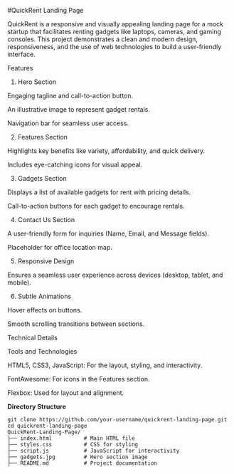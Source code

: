
#QuickRent Landing Page

QuickRent is a responsive and visually appealing landing page for a mock startup that facilitates renting gadgets like laptops, cameras, and gaming consoles. This project demonstrates a clean and modern design, responsiveness, and the use of web technologies to build a user-friendly interface.

Features

1. Hero Section

Engaging tagline and call-to-action button.

An illustrative image to represent gadget rentals.

Navigation bar for seamless user access.

2. Features Section

Highlights key benefits like variety, affordability, and quick delivery.

Includes eye-catching icons for visual appeal.

3. Gadgets Section

Displays a list of available gadgets for rent with pricing details.

Call-to-action buttons for each gadget to encourage rentals.

4. Contact Us Section

A user-friendly form for inquiries (Name, Email, and Message fields).

Placeholder for office location map.

5. Responsive Design

Ensures a seamless user experience across devices (desktop, tablet, and mobile).

6. Subtle Animations

Hover effects on buttons.

Smooth scrolling transitions between sections.

Technical Details

Tools and Technologies

HTML5, CSS3, JavaScript: For the layout, styling, and interactivity.

FontAwesome: For icons in the Features section.

Flexbox: Used for layout and alignment.

**Directory Structure**
```
git clone https://github.com/your-username/quickrent-landing-page.git
cd quickrent-landing-page
QuickRent-Landing-Page/
├── index.html          # Main HTML file
├── styles.css          # CSS for styling
├── script.js           # JavaScript for interactivity
├── gadgets.jpg         # Hero section image
├── README.md           # Project documentation


